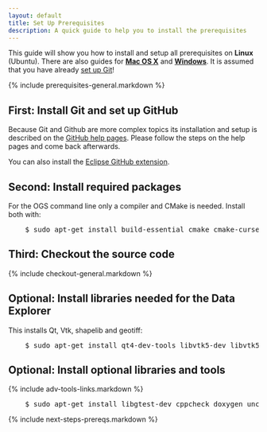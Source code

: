 ```yaml
---
layout: default
title: Set Up Prerequisites
description: A quick guide to help you to install the prerequisites
---
```


<p class="intro">This guide will show you how to install and setup all prerequisites on <strong>Linux</strong> (Ubuntu). There are also guides for <strong><a href="{{site.baseurl}}/mac-prerequisites">Mac OS X</a></strong> and <strong><a href="{{site.baseurl}}/win-prerequisites">Windows</a></strong>. It is assumed that you have already <a href="https://help.github.com/articles/set-up-git">set up Git</a>!</p>

{% include prerequisites-general.markdown %}

## <span class="step">First:</span> Install Git and set up GitHub ##

Because Git and Github are more complex topics its installation and setup is
described on the [GitHub help pages](https://help.github.com/articles/set-up-git).
Please follow the steps on the help pages and come back afterwards.

You can also install the [Eclipse GitHub extension](http://eclipse.github.com/).

## <span class="step">Second:</span> Install required packages ##

For the OGS command line only a compiler and CMake is needed. Install both with:

<pre class="terminal bootcamp">
    <span class="codeline">$ sudo apt-get install build-essential cmake cmake-curses-gui<span>This installs CMake and its curses gui (ccmake)</span></span>
</pre>

## <span class="step">Third:</span> Checkout the source code ##

{% include checkout-general.markdown %}

## <span class="step">Optional:</span> Install libraries needed for the Data Explorer ##

This installs Qt, Vtk, shapelib and geotiff:

<pre class="terminal bootcamp">
    <span class="codeline">$ sudo apt-get install qt4-dev-tools libvtk5-dev libvtk5-qt4-dev libnetcdf-dev libshp-dev libgeotiff-dev<span>This installs the libraries through the package manager</span></span>
</pre>

## <span class="step">Optional:</span> Install optional libraries and tools ##

{% include adv-tools-links.markdown %}

<pre class="terminal bootcamp">
    <span class="codeline">$ sudo apt-get install libgtest-dev cppcheck doxygen uncrustify<span>This installs libraries through the package manager</span></span>
</pre>

{% include next-steps-prereqs.markdown %}